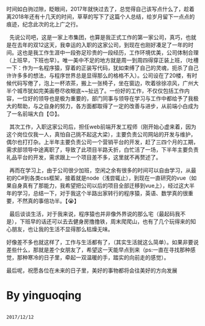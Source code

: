    时间如白驹过隙，眨眼间，2017年就快过去了，总觉得自己该写点什么了，趁着离2018年还有十几天的时间，草草的写下了这篇个人总结，给岁月留下一点点的痕迹，纪念此次的北上广之行。

   先说公司吧，这是一家上市集团，也算是我正式工作的第一家公司，真巧，也就是在去年的双12这天，我幸运的入职的这家公司，到现在也刚好凑足了一年的时间。这也是我工作生涯中一段弥足珍贵的一段经历，工作环境优美，公司体制合理（上班早，下班也早）。唯一美中不足的地方就是周一到周四得穿正装上班，（吐槽一下：作为一名程序猿，穿着的正装写代码，犹如束缚了自己的灵魂，扼杀了自己许许多多的想法，与程序世界总是显得那么的格格不入）。公司设在了20楼，有时候代码写倦了，泡上一杯浓茶，搬上一张椅子，坐在窗边，吹着徐徐凉风，广州大半个城市犹如完美画卷尽收眼底\~~扯远了。一份好的工作，不仅仅包括工作内容，一位好的领导也是极为重要的，部门同事与领导在学习与工作中都给予了我极大的帮助，与之自身的努力，各方面都取得了一定的改善与进步，从前端小白成为了一名前端大白【😊】。
   
   其次工作，入职这家公司后，担任web前端开发工程师（刚开始心虚来着，因为这个岗位仅我一人，真怕自己挑不起这大梁），主要负责公司网站的开发与维护，偶尔也打打杂。上半年主要负责公司一个营销平台的开发，赶了三四个月的工期，需求部领导中途离职了，导致了此项目半路夭折，白忙活了一场，下半年主要负责礼品平台的开发，需求跟上一个项目差不多，这里就不再赘述了。
   
   再而在学习上，由于公司很少加班，空闲之余有很多的时间可以自由学习，从最初的C#到各类css框架，接着就是node（浅尝辄止），到现在一直研究的vue（如果自身真有了那能力，我希望把公司以后的项目全部迁移到vue上），经过这大半年的学习，总结一下，对于我这个半路出家转行的程序猿，英语、数学真的很重要，不然真的事倍功半。【😭】
   
   最后谈谈生活，对于我来说，程序猿也并非像外界说的那么宅（最起码我不是），下班早的话还可以去去健身房撸撸铁，周末爬爬山，也有了几个玩得来的知心朋友，也让我的生活不显得那么枯燥无味。
   
   好像差不多也就这样了，工作与生活都有了，（其实生活就这么简单）。如果非要说差些什么，那就是差个女朋友了，希望这一天能早点到来（ps:一直在寻找那种感觉，那种寒冷的日子里，牵起一双温暖的手，踏实的向前走的感觉）。
    
   最后呢，祝愿各位在未来的日子里，美好的事物都将会往美好的方向发展				
                                                                                                            
#													    	By   yinguoqing
															           															2017/12/12
